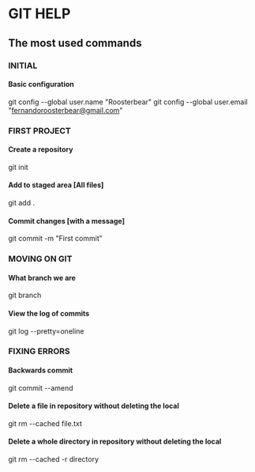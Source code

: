 # GIT HELP
## The most used commands ##

### INITIAL ###
#### Basic configuration ####
git config --global user.name "Roosterbear"
git config --global user.email "fernandoroosterbear@gmail.com"

### FIRST PROJECT ###
#### Create a repository ####
git init

#### Add to staged area [All files] ####
git add .

#### Commit changes [with a message] ####
git commit -m "First commit"



### MOVING ON GIT ###
#### What branch we are ####
git branch

#### View the log of commits ####
git log --pretty=oneline

### FIXING ERRORS ###
#### Backwards commit ####
git commit --amend

#### Delete a file in repository without deleting the local ####
git rm --cached file.txt

#### Delete a whole directory in repository without deleting the local ####
git rm --cached -r directory
